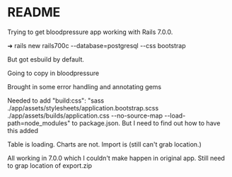 # README

Trying to get bloodpressure app working with Rails 7.0.0.

➜ rails new rails700c --database=postgresql --css bootstrap

But got esbuild by default.

Going to copy in bloodpressure

Brought in some error handling and annotating gems

Needed to add
    "build:css": "sass ./app/assets/stylesheets/application.bootstrap.scss ./app/assets/builds/application.css --no-source-map --load-path=node_modules"
to package.json. But I need to find out how to have this added

Table is loading. Charts are not. Import is (still can't grab location.)

All working in 7.0.0 which I couldn't make happen in original app. Still need to grap location of export.zip

